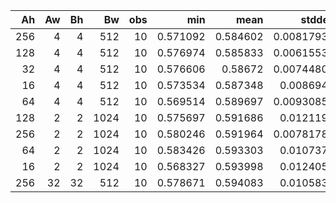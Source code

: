 |   Ah |   Aw |   Bh |   Bw |   obs |      min |     mean |     stddev |         ci |   speedup |
|-----:|-----:|-----:|-----:|------:|---------:|---------:|-----------:|-----------:|----------:|
|  256 |    4 |    4 |  512 |    10 | 0.571092 | 0.584602 | 0.00817931 | 0.00506959 |   1.22134 |
|  128 |    4 |    4 |  512 |    10 | 0.576974 | 0.585833 | 0.00615535 | 0.00381512 |   1.21878 |
|   32 |    4 |    4 |  512 |    10 | 0.576606 | 0.58672  | 0.00744808 | 0.00461637 |   1.21694 |
|   16 |    4 |    4 |  512 |    10 | 0.573534 | 0.587348 | 0.0086941  | 0.00538866 |   1.21563 |
|   64 |    4 |    4 |  512 |    10 | 0.569514 | 0.589697 | 0.00930857 | 0.00576951 |   1.21079 |
|  128 |    2 |    2 | 1024 |    10 | 0.575697 | 0.591686 | 0.0121192  | 0.00751157 |   1.20672 |
|  256 |    2 |    2 | 1024 |    10 | 0.580246 | 0.591964 | 0.00781782 | 0.00484554 |   1.20615 |
|   64 |    2 |    2 | 1024 |    10 | 0.583426 | 0.593303 | 0.0107371  | 0.00665491 |   1.20343 |
|   16 |    2 |    2 | 1024 |    10 | 0.568327 | 0.593998 | 0.0124055  | 0.00768899 |   1.20202 |
|  256 |   32 |   32 |  512 |    10 | 0.578671 | 0.594083 | 0.0105834  | 0.00655964 |   1.20185 |